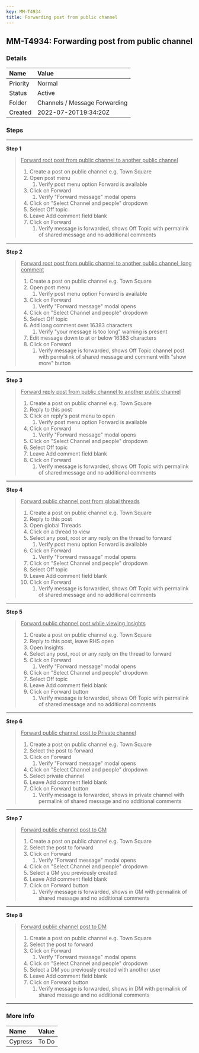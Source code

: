 ```yaml
---
key: MM-T4934
title: Forwarding post from public channel
---
```


## MM-T4934: Forwarding post from public channel

### Details

| Name     | Value                         |
| :------- | :---------------------------- |
| Priority | Normal                        |
| Status   | Active                        |
| Folder   | Channels / Message Forwarding |
| Created  | 2022-07-20T19:34:20Z          |

### Steps

<hr/>

**Step 1**

> <article><u>Forward root post from public channel to another public channel<br /></u><ol><li>Create a post on public channel e.g. Town Square</li><li>Open post menu<ol><li>Verify post menu option Forward is available</li></ol></li><li>Click on Forward<ol><li>Verify "Forward message" modal opens</li></ol></li><li>Click on "Select Channel and people" dropdown</li><li>Select Off topic</li><li>Leave Add comment field blank</li><li>Click on Forward<ol><li>Verify message is forwarded, shows Off Topic with permalink of shared message and no additional comments </li></ol></li></ol></article>

<hr/>

**Step 2**

> <article><u>Forward root post from public channel to another public channel, long comment<br /></u><ol><li>Create a post on public channel e.g. Town Square</li><li>Open post menu<ol><li>Verify post menu option Forward is available</li></ol></li><li>Click on Forward<ol><li>Verify "Forward message" modal opens</li></ol></li><li>Click on "Select Channel and people" dropdown</li><li>Select Off topic</li><li>Add long comment over 16383 characters <ol><li>Verify "your message is too long" warning is present</li></ol></li><li>Edit message down to at or below 16383 characters</li><li>Click on Forward<ol><li>Verify message is forwarded, shows Off Topic channel post with permalink of shared message and comment with "show more" button</li></ol></li></ol></article>

<hr/>

**Step 3**

> <article><u>Forward reply post from public channel to another public channel</u><br /><ol><li>Create a post on public channel e.g. Town Square</li><li>Reply to this post</li><li>Click on reply's post menu to open<ol><li>Verify post menu option Forward is available</li></ol></li><li>Click on Forward<ol><li>Verify "Forward message" modal opens</li></ol></li><li>Click on "Select Channel and people" dropdown</li><li>Select Off topic</li><li>Leave Add comment field blank</li><li>Click on Forward<ol><li>Verify message is forwarded, shows Off Topic with permalink of shared message and no additional comments </li></ol></li></ol></article>

<hr/>

**Step 4**

> <article><u>Forward public channel post from global threads</u><br /><ol><li>Create a post on public channel e.g. Town Square</li><li>Reply to this post</li><li>Open global Threads</li><li>Click on a thread to view</li><li>Select any post, root or any reply on the thread to forward<ol><li>Verify post menu option Forward is available</li></ol></li><li>Click on Forward<ol><li>Verify "Forward message" modal opens</li></ol></li><li>Click on "Select Channel and people" dropdown</li><li>Select Off topic</li><li>Leave Add comment field blank</li><li>Click on Forward<ol><li>Verify message is forwarded, shows Off Topic with permalink of shared message and no additional comments </li></ol></li></ol></article>

<hr/>

**Step 5**

> <article><u>Forward public channel post while viewing Insights</u><br /><ol><li>Create a post on public channel e.g. Town Square</li><li>Reply to this post, leave RHS open</li><li>Open Insights</li><li>Select any post, root or any reply on the thread to forward</li><li>Click on Forward<ol><li>Verify "Forward message" modal opens</li></ol></li><li>Click on "Select Channel and people" dropdown</li><li>Select Off topic</li><li>Leave Add comment field blank</li><li>Click on Forward button<ol><li>Verify message is forwarded, shows Off Topic with permalink of shared message and no additional comments </li></ol></li></ol></article>

<hr/>

**Step 6**

> <article><u>Forward public channel post to Private channel</u><br /><ol><li>Create a post on public channel e.g. Town Square</li><li>Select the post to forward</li><li>Click on Forward<ol><li>Verify "Forward message" modal opens</li></ol></li><li>Click on "Select Channel and people" dropdown</li><li>Select private channel </li><li>Leave Add comment field blank</li><li>Click on Forward button<ol><li>Verify message is forwarded, shows in private channel with permalink of shared message and no additional comments </li></ol></li></ol></article>

<hr/>

**Step 7**

> <article><u>Forward public channel post to GM</u><br /><ol><li>Create a post on public channel e.g. Town Square</li><li>Select the post to forward</li><li>Click on Forward<ol><li>Verify "Forward message" modal opens</li></ol></li><li>Click on "Select Channel and people" dropdown</li><li>Select a GM you previously created</li><li>Leave Add comment field blank</li><li>Click on Forward button<ol><li>Verify message is forwarded, shows in GM with permalink of shared message and no additional comments </li></ol></li></ol></article>

<hr/>

**Step 8**

> <article><u>Forward public channel post to DM</u><br /><ol><li>Create a post on public channel e.g. Town Square</li><li>Select the post to forward</li><li>Click on Forward<ol><li>Verify "Forward message" modal opens</li></ol></li><li>Click on "Select Channel and people" dropdown</li><li>Select a DM you previously created with another user</li><li>Leave Add comment field blank</li><li>Click on Forward button<ol><li>Verify message is forwarded, shows in DM with permalink of shared message and no additional comments </li></ol></li></ol></article>

<hr/>

### More Info

| Name    | Value |
| :------ | :---- |
| Cypress | To Do |
